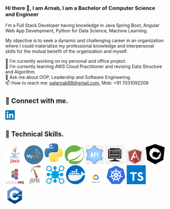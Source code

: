 ### Hi there 👋, I am Arnab, I am a Bachelor of Computer Science and Engineer

I'm a Full Stack Developer having knowledge in Java Spring Boot, Angular Web App Development, Python for Data Science, Machine Learning.

My objective is to seek a dynamic and challenging career in an organization where I could materialize my professional knowledge and interpersonal skills for the mutual benefit of the organization and myself.

🔭 I’m currently working on my personal and office project. </br>
🌱 I’m currently learning AWS Cloud Practitioner and revising Data Structure and Algorithm.</br>
💬 Ask me about OOP, Leadership and Software Engineering.</br>
📫 How to reach me: palarnab68@gmail.com, Mob: +91 7031092209</br>

## 🤝 Connect with me.

<a href="www.linkedin.com/in/arnab-pal-34bb6a22a"><img src="images/Linkedin.png" alt="alternate text" width="30px"></a>

## 🤖 Technical Skills.

<img src="images/Java.png" alt="alternate text" style="background-color: white;" width="60px"><img src="images/MySql.png" alt="alternate text" style="background-color: white;" width="60px">
<img src="images/Python.png" alt="alternate text" style="background-color: white;" width="60px">
<img src="images/Spring_Boot.png" alt="alternate text" style="background-color: white;" width="60px">
<img src="images/Rest_Api.png" alt="alternate text" style="background-color: white;" width="60px">
<img src="images/OOP.png" alt="alternate text" style="background-color: white;" width="60px">
<img src="images/Angular.png" alt="alternate text" style="background-color: white;" width="60px">
<img src="images/ngrx.png" alt="alternate text" style="background-color: white;" width="60px">
<img src="images/Apache_ActiveMQ_Logo.png" alt="alternate text" style="background-color: white;" width="60px">
<img src="images/jbpm-tutorial.png" alt="alternate text" style="background-color: white;" width="60px">
<img src="images/Microservices.png" alt="alternate text" style="background-color: white;" width="60px">
<img src="images/Docker.png" alt="alternate text" style="background-color: white;" width="60px">
<img src="images/gcp.png" alt="alternate text" style="background-color: white;" width="60px">
<img src="images/Kubernetes.png" alt="alternate text" style="background-color: white;" width="60px">
<img src="images/Typescript.png" alt="alternate text" style="background-color: white;" width="60px">
<img src="images/C++.png" alt="alternate text" style="background-color: white;" width="60px">
